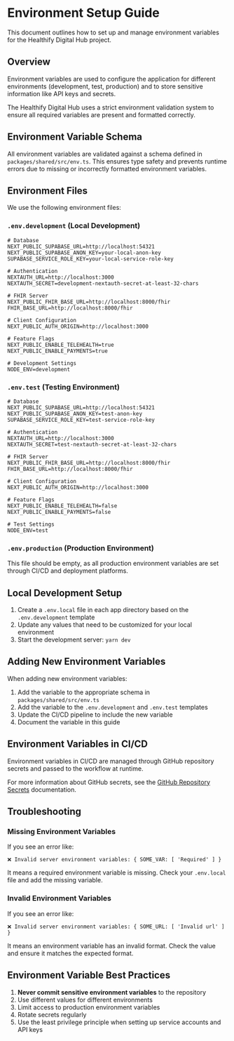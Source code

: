 # Environment Setup Guide

This document outlines how to set up and manage environment variables for the Healthify Digital Hub project.

## Overview

Environment variables are used to configure the application for different environments (development, test, production) and to store sensitive information like API keys and secrets.

The Healthify Digital Hub uses a strict environment validation system to ensure all required variables are present and formatted correctly.

## Environment Variable Schema

All environment variables are validated against a schema defined in `packages/shared/src/env.ts`. This ensures type safety and prevents runtime errors due to missing or incorrectly formatted environment variables.

## Environment Files

We use the following environment files:

### `.env.development` (Local Development)

```
# Database
NEXT_PUBLIC_SUPABASE_URL=http://localhost:54321
NEXT_PUBLIC_SUPABASE_ANON_KEY=your-local-anon-key
SUPABASE_SERVICE_ROLE_KEY=your-local-service-role-key

# Authentication
NEXTAUTH_URL=http://localhost:3000
NEXTAUTH_SECRET=development-nextauth-secret-at-least-32-chars

# FHIR Server
NEXT_PUBLIC_FHIR_BASE_URL=http://localhost:8000/fhir
FHIR_BASE_URL=http://localhost:8000/fhir

# Client Configuration
NEXT_PUBLIC_AUTH_ORIGIN=http://localhost:3000

# Feature Flags
NEXT_PUBLIC_ENABLE_TELEHEALTH=true
NEXT_PUBLIC_ENABLE_PAYMENTS=true

# Development Settings
NODE_ENV=development
```

### `.env.test` (Testing Environment)

```
# Database
NEXT_PUBLIC_SUPABASE_URL=http://localhost:54321
NEXT_PUBLIC_SUPABASE_ANON_KEY=test-anon-key
SUPABASE_SERVICE_ROLE_KEY=test-service-role-key

# Authentication
NEXTAUTH_URL=http://localhost:3000
NEXTAUTH_SECRET=test-nextauth-secret-at-least-32-chars

# FHIR Server
NEXT_PUBLIC_FHIR_BASE_URL=http://localhost:8000/fhir
FHIR_BASE_URL=http://localhost:8000/fhir

# Client Configuration
NEXT_PUBLIC_AUTH_ORIGIN=http://localhost:3000

# Feature Flags
NEXT_PUBLIC_ENABLE_TELEHEALTH=false
NEXT_PUBLIC_ENABLE_PAYMENTS=false

# Test Settings
NODE_ENV=test
```

### `.env.production` (Production Environment)

This file should be empty, as all production environment variables are set through CI/CD and deployment platforms.

## Local Development Setup

1. Create a `.env.local` file in each app directory based on the `.env.development` template
2. Update any values that need to be customized for your local environment
3. Start the development server: `yarn dev`

## Adding New Environment Variables

When adding new environment variables:

1. Add the variable to the appropriate schema in `packages/shared/src/env.ts`
2. Add the variable to the `.env.development` and `.env.test` templates
3. Update the CI/CD pipeline to include the new variable
4. Document the variable in this guide

## Environment Variables in CI/CD

Environment variables in CI/CD are managed through GitHub repository secrets and passed to the workflow at runtime.

For more information about GitHub secrets, see the [GitHub Repository Secrets](./github-secrets.md) documentation.

## Troubleshooting

### Missing Environment Variables

If you see an error like:

```
❌ Invalid server environment variables: { SOME_VAR: [ 'Required' ] }
```

It means a required environment variable is missing. Check your `.env.local` file and add the missing variable.

### Invalid Environment Variables

If you see an error like:

```
❌ Invalid server environment variables: { SOME_URL: [ 'Invalid url' ] }
```

It means an environment variable has an invalid format. Check the value and ensure it matches the expected format.

## Environment Variable Best Practices

1. **Never commit sensitive environment variables** to the repository
2. Use different values for different environments
3. Limit access to production environment variables
4. Rotate secrets regularly
5. Use the least privilege principle when setting up service accounts and API keys 